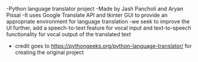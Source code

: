 -Python language translator project
-Made by Jash Pancholi and Aryan Pissal
-It uses Google Translate API and tkinter GUI to provide an appropriate environment for language translation
-we seek to improve the UI further, add a speech-to-text feature for vocal input and text-to-speech functionality for vocal output of the translated text
- credit goes to https://pythongeeks.org/python-language-translator/ for creating the original project
